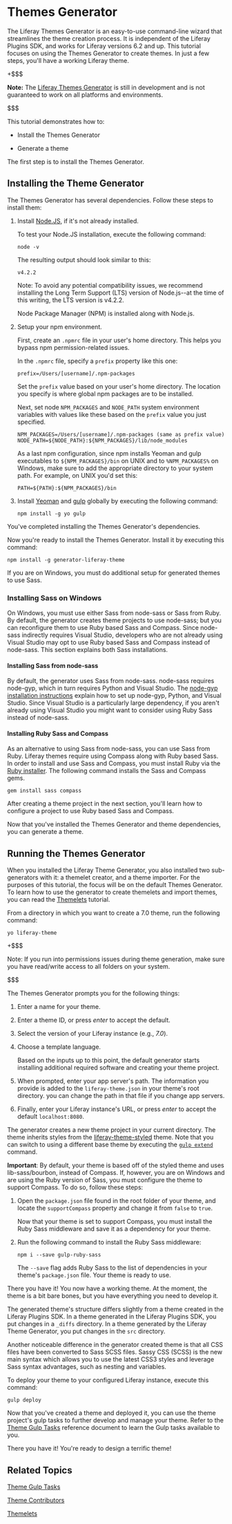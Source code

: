 # Themes Generator [](id=themes-generator)

The Liferay Themes Generator is an easy-to-use command-line wizard that
streamlines the theme creation process. It is independent of the Liferay Plugins
SDK, and works for Liferay versions 6.2 and up. This tutorial focuses on using
the Themes Generator to create themes. In just a few steps, you'll have a
working Liferay theme.

+$$$

**Note:** The [Liferay Themes Generator](https://github.com/liferay/generator-liferay-theme)
is still in development and is not guaranteed to work on all platforms and
environments. 

$$$

This tutorial demonstrates how to:

- Install the Themes Generator

- Generate a theme

The first step is to install the Themes Generator.

## Installing the Theme Generator [](id=installing-the-theme-generator)

The Themes Generator has several dependencies. Follow these steps to install
them:

1.  Install [Node.JS](http://nodejs.org/), if it's not already installed.

    To test your Node.JS installation, execute the following command:

        node -v

    The resulting output should look similar to this:

        v4.2.2

    Note: To avoid any potential compatibility issues, we recommend installing
    the Long Term Support (LTS) version of Node.js--at the time of this writing,
    the LTS version is v4.2.2.

    Node Package Manager (NPM) is installed along with Node.js. 

2.  Setup your npm environment. 

    First, create an `.npmrc` file in your user's home directory. This helps
    you bypass npm permission-related issues. 

    In the `.npmrc` file, specify a `prefix` property like this one:

        prefix=/Users/[username]/.npm-packages

    Set the `prefix` value based on your user's home directory. The location you
    specify is where global npm packages are to be installed.

    Next, set node `NPM_PACKAGES` and `NODE_PATH` system environment variables
    with values like these based on the `prefix` value you just specified.

        NPM_PACKAGES=/Users/[username]/.npm-packages (same as prefix value)
        NODE_PATH=${NODE_PATH}:${NPM_PACKAGES}/lib/node_modules

    As a last npm configuration, since npm installs Yeoman and gulp executables
    to `${NPM_PACKAGES}/bin` on UNIX and to `%NPM_PACKAGES%` on Windows, make
    sure to add the appropriate directory to your system path. For example, on
    UNIX you'd set this:

        PATH=${PATH}:${NPM_PACKAGES}/bin

3.  Install [Yeoman](http://yeoman.io/) and [gulp](https://www.npmjs.com/package/gulp)
    globally by executing the following command:

        npm install -g yo gulp

You've completed installing the Themes Generator's dependencies.

Now you're ready to install the Themes Generator. Install it by executing this
command:

    npm install -g generator-liferay-theme

If you are on Windows, you must do additional setup for generated themes to use
Sass. 

### Installing Sass on Windows

On Windows, you must use either Sass from node-sass or Sass from Ruby. By
default, the generator creates theme projects to use node-sass; but you can
reconfigure them to use Ruby based Sass and Compass. Since node-sass indirectly
requires Visual Studio, developers who are not already using Visual Studio may
opt to use Ruby based Sass and Compass instead of node-sass. This section
explains both Sass installations. 

#### Installing Sass from node-sass

By default, the generator uses Sass from node-sass. node-sass requires node-gyp,
which in turn requires Python and Visual Studio. The [node-gyp installation instructions](https://github.com/nodejs/node-gyp#installation)
explain how to set up node-gyp, Python, and Visual Studio. Since
Visual Studio is a particularly large dependency, if you aren't already using
Visual Studio you might want to consider using Ruby Sass instead of node-sass. 

#### Installing Ruby Sass and Compass

As an alternative to using Sass from node-sass, you can use Sass from Ruby.
Liferay themes require using Compass along with Ruby based Sass. In order to
install and use Sass and Compass, you must install Ruby via the [Ruby installer](http://rubyinstaller.org/).
The following command installs the Sass and Compass gems.

    gem install sass compass

After creating a theme project in the next section, you'll learn how to
configure a project to use Ruby based Sass and Compass.

Now that you've installed the Themes Generator and theme dependencies, you can
generate a theme.

## Running the Themes Generator

When you installed the Liferay Theme Generator, you also installed two
sub-generators with it: a themelet creator, and a theme importer. For the
purposes of this tutorial, the focus will be on the default Themes Generator. 
To learn how to use the generator to create themelets and import themes, you 
can read the [Themelets](/develop/tutorials/-/knowledge_base/7-0/themelets)
tutorial. <!-- and the Importing and Upgrading Themes tutorials. -->

From a directory in which you want to create a 7.0 theme, run the following
command:

    yo liferay-theme

+$$$

Note: If you run into permissions issues during theme generation, make sure you
have read/write access to all folders on your system. 

$$$

The Themes Generator prompts you for the following things:

1. Enter a name for your theme.

2. Enter a theme ID, or press *enter* to accept the default. 

3. Select the version of your Liferay instance (e.g., *7.0*).

4. Choose a template language.

    Based on the inputs up to this point, the default generator starts
    installing additional required software and creating your theme project. 

5.  When prompted, enter your app server's path. The information you
    provide is added to the `liferay-theme.json` in your theme's root directory.
    you can change the path in that file if you change app servers.

6.  Finally, enter your Liferay instance's URL, or press *enter* to accept the default
    `localhost:8080`.

The generator creates a new theme project in your current directory. The theme
inherits styles from the [liferay-theme-styled](https://www.npmjs.com/package/liferay-theme-styled)
theme. Note that you can switch to using a different base theme by executing the
[`gulp extend`](/develop/reference/-/knowledge_base/7-0/themes-gulp-tasks)
command. 

**Important**: By default, your theme is based off of the styled theme and uses
lib-sass/bourbon, instead of Compass. If, however, you are on Windows and are
using the Ruby version of Sass, you must configure the theme to support Compass.
To do so, follow these steps:

1.  Open the `package.json` file found in the root folder of your theme, and
    locate the `supportCompass` property and change it from `false` to `true`.

    Now that your theme is set to support Compass, you must install the Ruby
    Sass middleware and save it as a dependency for your theme.
    
2.  Run the following command to install the Ruby Sass middleware:

        npm i --save gulp-ruby-sass

    The `--save` flag adds Ruby Sass to the list of dependencies in your theme's
    `package.json` file. Your theme is ready to use.

There you have it! You now have a working theme. At the moment, the theme is a
bit bare bones, but you have everything you need to develop it.

The generated theme's structure differs slightly from a theme created in the
Liferay Plugins SDK. In a theme generated in the Liferay Plugins SDK, you put
changes in a `_diffs` directory. In a theme generated by the Liferay Theme
Generator, you put changes in the `src` directory.

Another noticeable difference in the generator created theme is that all CSS
files have been converted to Sass SCSS files. Sassy CSS (SCSS) is the new main
syntax which allows you to use the latest CSS3 styles and leverage Sass syntax
advantages, such as nesting and variables.

To deploy your theme to your configured Liferay instance, execute this command:

    gulp deploy

Now that you've created a theme and deployed it, you can use the theme project's
gulp tasks to further develop and manage your theme. Refer to the [Theme Gulp Tasks](/develop/reference/-/knowledge_base/7-0/themes-gulp-tasks)
reference document to learn the Gulp tasks available to you.

There you have it! You're ready to design a terrific theme!

## Related Topics [](id=related-topics)

[Theme Gulp Tasks](/develop/reference/-/knowledge_base/7-0/themes-gulp-tasks)

[Theme Contributors](/develop/tutorials/-/knowledge_base/7-0/theme-contributors)

[Themelets](/develop/tutorials/-/knowledge_base/7-0/themelets)

<!-- [Importing Resources with Your Themes](/develop/tutorials/-/knowledge_base/7-0/importing-resources-with-your-themes) -->
